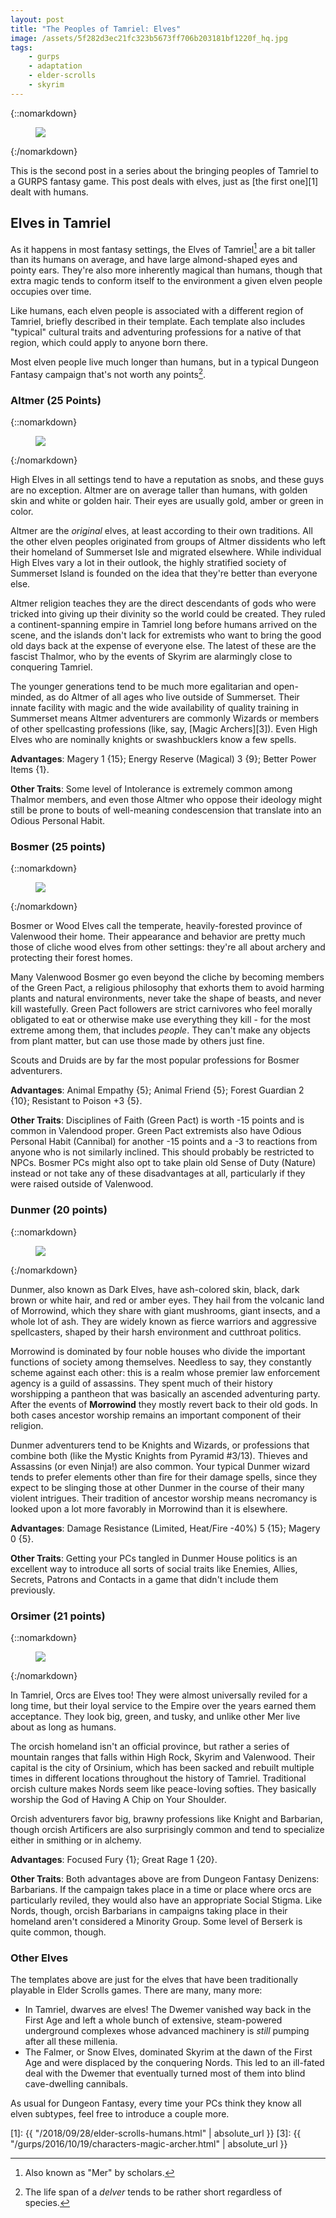 ```yaml
---
layout: post
title: "The Peoples of Tamriel: Elves"
image: /assets/5f282d3ec21fc323b5673ff706b203181bf1220f_hq.jpg
tags:
    - gurps
    - adaptation
    - elder-scrolls
    - skyrim
---
```


{::nomarkdown}
<figure>
  <img src="{{ "/assets/5f282d3ec21fc323b5673ff706b203181bf1220f_hq.jpg" | relative_url }}"/>
</figure>
{:/nomarkdown}

This is the second post in a series about the bringing peoples of Tamriel to a
GURPS fantasy game. This post deals with elves, just as [the first one][1] dealt
with humans.

## Elves in Tamriel

As it happens in most fantasy settings, the Elves of Tamriel[^1] are a bit
taller than its humans on average, and have large almond-shaped eyes and pointy
ears. They're also more inherently magical than humans, though that extra magic
tends to conform itself to the environment a given elven people occupies over
time.

Like humans, each elven people is associated with a different region of Tamriel,
briefly described in their template. Each template also includes "typical"
cultural traits and adventuring professions for a native of that region, which
could apply to anyone born there.

Most elven people live much longer than humans, but in a typical Dungeon Fantasy
campaign that's not worth any points[^2].

### Altmer (25 Points)

{::nomarkdown}
<figure class="left">
  <img src="{{ "/assets/LG-avatar-High_Elf_Male_1.png" | relative_url }}"/>
</figure>
{:/nomarkdown}

High Elves in all settings tend to have a reputation as snobs, and these guys
are no exception. Altmer are on average taller than humans, with golden skin and
white or golden hair. Their eyes are usually gold, amber or green in color.

Altmer are the _original_ elves, at least according to their own traditions. All
the other elven peoples originated from groups of Altmer dissidents who left
their homeland of Summerset Isle and migrated elsewhere. While individual High
Elves vary a lot in their outlook, the highly stratified society of Summerset
Island is founded on the idea that they're better than everyone else.

Altmer religion teaches they are the direct descendants of gods who were tricked
into giving up their divinity so the world could be created. They ruled a
continent-spanning empire in Tamriel long before humans arrived on the scene,
and the islands don't lack for extremists who want to bring the good old days
back at the expense of everyone else. The latest of these are the fascist
Thalmor, who by the events of Skyrim are alarmingly close to conquering Tamriel.

The younger generations tend to be much more egalitarian and open-minded, as do
Altmer of all ages who live outside of Summerset. Their innate facility with
magic and the wide availability of quality training in Summerset means Altmer
adventurers are commonly Wizards or members of other spellcasting professions
(like, say, [Magic Archers][3]). Even High Elves who are nominally knights or
swashbucklers know a few spells.

**Advantages**: Magery 1 {15}; Energy Reserve (Magical) 3 {9}; Better Power
Items {1}.

**Other Traits**: Some level of Intolerance is extremely common among Thalmor
members, and even those Altmer who oppose their ideology might still be prone to
bouts of well-meaning condescension that translate into an Odious Personal
Habit.

### Bosmer (25 points)

{::nomarkdown}
<figure class="right">
  <img src="{{ "/assets/LG-avatar-Wood_Elf_Male_2.png" | relative_url }}"/>
</figure>
{:/nomarkdown}

Bosmer or Wood Elves call the temperate, heavily-forested province of Valenwood
their home. Their appearance and behavior are pretty much those of cliche wood
elves from other settings: they're all about archery and protecting their forest
homes.

Many Valenwood Bosmer go even beyond the cliche by becoming members of the Green
Pact, a religious philosophy that exhorts them to avoid harming plants and
natural environments, never take the shape of beasts, and never kill
wastefully. Green Pact followers are strict carnivores who feel morally
obligated to eat or otherwise make use everything they kill - for the most
extreme among them, that includes _people_. They can't make any objects from
plant matter, but can use those made by others just fine.

Scouts and Druids are by far the most popular professions for Bosmer
adventurers.

**Advantages**: Animal Empathy {5}; Animal Friend {5}; Forest Guardian 2 {10};
Resistant to Poison +3 {5}.

**Other Traits**: Disciplines of Faith (Green Pact) is worth -15 points and is
common in Valendood proper. Green Pact extremists also have Odious Personal
Habit (Cannibal) for another -15 points and a -3 to reactions from anyone who is
not similarly inclined. This should probably be restricted to NPCs. Bosmer PCs
might also opt to take plain old Sense of Duty (Nature) instead or not take any
of these disadvantages at all, particularly if they were raised outside of
Valenwood.

### Dunmer (20 points)

{::nomarkdown}
<figure class="left">
  <img src="{{ "/assets/LG-avatar-Dark_Elf_Male_2.png" | relative_url }}"/>
</figure>
{:/nomarkdown}

Dunmer, also known as Dark Elves, have ash-colored skin, black, dark brown or
white hair, and red or amber eyes. They hail from the volcanic land of
Morrowind, which they share with giant mushrooms, giant insects, and a whole lot
of ash. They are widely known as fierce warriors and aggressive spellcasters,
shaped by their harsh environment and cutthroat politics.

Morrowind is dominated by four noble houses who divide the important functions
of society among themselves. Needless to say, they constantly scheme against
each other: this is a realm whose premier law enforcement agency is a guild of
assassins. They spent much of their history worshipping a pantheon that was
basically an ascended adventuring party. After the events of **Morrowind** they
mostly revert back to their old gods. In both cases ancestor worship remains an
important component of their religion.

Dunmer adventurers tend to be Knights and Wizards, or professions that combine
both (like the Mystic Knights from Pyramid #3/13). Thieves and Assassins (or
even Ninja!) are also common. Your typical Dunmer wizard tends to prefer
elements other than fire for their damage spells, since they expect to be
slinging those at other Dunmer in the course of their many violent
intrigues. Their tradition of ancestor worship means necromancy is looked upon a
lot more favorably in Morrowind than it is elsewhere.

**Advantages**: Damage Resistance (Limited, Heat/Fire -40%) 5 {15}; Magery 0
{5}.

**Other Traits**: Getting your PCs tangled in Dunmer House politics is an
excellent way to introduce all sorts of social traits like Enemies, Allies,
Secrets, Patrons and Contacts in a game that didn't include them previously.

### Orsimer (21 points)

{::nomarkdown}
<figure class="right">
  <img src="{{ "/assets/LG-avatar-Orc_Male_1.png" | relative_url }}"/>
</figure>
{:/nomarkdown}

In Tamriel, Orcs are Elves too! They were almost universally reviled for a long
time, but their loyal service to the Empire over the years earned them
acceptance. They look big, green, and tusky, and unlike other Mer live about as
long as humans.

The orcish homeland isn't an official province, but rather a series of mountain
ranges that falls within High Rock, Skyrim and Valenwood. Their capital is the
city of Orsinium, which has been sacked and rebuilt multiple times in different
locations throughout the history of Tamriel. Traditional orcish culture makes
Nords seem like peace-loving softies. They basically worship the God of Having A
Chip on Your Shoulder.

Orcish adventurers favor big, brawny professions like Knight and Barbarian,
though orcish Artificers are also surprisingly common and tend to specialize
either in smithing or in alchemy.

**Advantages**: Focused Fury {1}; Great Rage 1 {20}.

**Other Traits**: Both advantages above are from Dungeon Fantasy Denizens:
Barbarians. If the campaign takes place in a time or place where orcs are
particularly reviled, they would also have an appropriate Social Stigma. Like
Nords, though, orcish Barbarians in campaigns taking place in their homeland
aren't considered a Minority Group. Some level of Berserk is quite common,
though.

### Other Elves

The templates above are just for the elves that have been traditionally playable
in Elder Scrolls games. There are many, many more:

- In Tamriel, dwarves are elves! The Dwemer vanished way back in the First Age
  and left a whole bunch of extensive, steam-powered underground complexes whose
  advanced machinery is _still_ pumping after all these millenia.
- The Falmer, or Snow Elves, dominated Skyrim at the dawn of the First Age and
  were displaced by the conquering Nords. This led to an ill-fated deal with the
  Dwemer that eventually turned most of them into blind cave-dwelling cannibals.

As usual for Dungeon Fantasy, every time your PCs think they know all elven
subtypes, feel free to introduce a couple more.


[1]: {{ "/2018/09/28/elder-scrolls-humans.html" | absolute_url }}
[3]: {{ "/gurps/2016/10/19/characters-magic-archer.html" | absolute_url }}

[^1]: Also known as "Mer" by scholars.
[^2]: The life span of a _delver_ tends to be rather short regardless of
    species.

